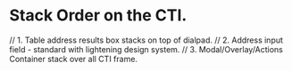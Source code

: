 # Stack Order on the CTI.

// 1. Table address results box stacks on top of dialpad.
// 2. Address input field - standard with lightening design system.
// 3. Modal/Overlay/Actions Container stack over all CTI frame.